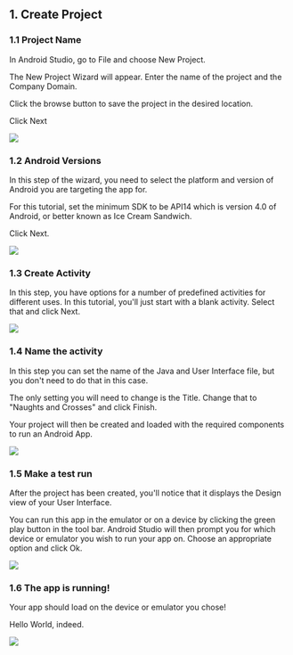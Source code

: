 ## 1. Create Project

### 1.1 Project Name

In Android Studio, go to File and choose New Project.

The New Project Wizard will appear. Enter the name of the project and the Company Domain.

Click the browse button to save the project in the desired location.

Click Next

![][2]

[2]: images/android-naughts-and-crosses1/project-name.png

### 1.2 Android Versions

In this step of the wizard, you need to select the platform and version of Android you are targeting the app for. 

For this tutorial, set the minimum SDK to be API14 which is version 4.0 of Android, or better known as Ice Cream Sandwich.

Click Next.

![][3]

[3]: images/android-naughts-and-crosses1/android-versions.png

### 1.3 Create Activity

In this step, you have options for a number of predefined activities for different uses. In this tutorial, you'll just start with a blank activity. Select that and click Next.

![][4]

[4]: images/android-naughts-and-crosses1/create-activity.png

### 1.4 Name the activity

In this step you can set the name of the Java and User Interface file, but you don't need to do that in this case. 

The only setting you will need to change is the Title. Change that to "Naughts and Crosses" and click Finish.

Your project will then be created and loaded with the required components to run an Android App.

![][5]

[5]: images/android-naughts-and-crosses1/name-the-activity.png

### 1.5 Make a test run

After the project has been created, you'll notice that it displays the Design view of your User Interface. 

You can run this app in the emulator or on a device by clicking the green play button in the tool bar. Android Studio will then prompt you for which device or emulator you wish to run your app on. Choose an appropriate option and click Ok.

![][6]

[6]: images/android-naughts-and-crosses1/make-a-test-run.png

### 1.6 The app is running!

Your app should load on the device or emulator you chose!

Hello World, indeed.

![][7]

[7]: images/android-naughts-and-crosses1/the-app-is-running-.png

